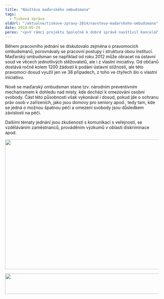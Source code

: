 ```yaml
---
title: "Návštěva maďarského ombudsmana"
tags:
  - Tisková zpráva
oldUrl: "/aktualne/tiskove-zpravy-2014/navsteva-madarskeho-ombudsmana"
date: 2014-05-29
perex: "<p>V rámci projektu Společně k dobré správě navštívil Kancelář veřejného ochránce práv maďarský ombudsman se svými kolegy.</p>"
---
```


<!-- imported from the old website -->

<p>Během pracovního jednání se diskutovalo zejména o pravomocích ombudsmanů, porovnávaly se pracovní postupy i struktura obou institucí. Maďarský ombudsman se například od roku 2012 může obracet na ústavní soud ve věcech jednotlivých stěžovatelů, ale i z vlastní iniciativy. Od občanů dostává ročně kolem 1200 žádostí k podání ústavní stížnosti, ale této pravomoci dosud využil jen ve 38 případech, z toho ve čtyřech šlo o vlastní iniciativu.</p><p>Nově se maďarský ombudsman stane tzv. národním preventivním mechanismem k dohledu nad místy, kde dochází k omezování osobní svobody. Část této působnosti však vykonával i dosud, pokud jde o ochranu práv osob v zařízeních, jako jsou domovy pro seniory apod., tedy tam, kde se jedná o možnou špatnou péči a omezení svobody jsou důsledkem závislosti na péči.</p><p>Dalšími tématy jednání jsou zkušenosti s komunikací s veřejností, se vzděláváním zaměstnanců, prováděním výzkumů v oblasti diskriminace apod.</p><p><img src="https://www.ochrance.cz/uploads/RTEmagicC_madar-omb.jpg.jpg" height="425" width="629" alt="" /></p><p><img src="https://www.ochrance.cz/uploads/RTEmagicC_esf_eu_02.jpg.jpg" height="67" width="622" alt="" /></p>
